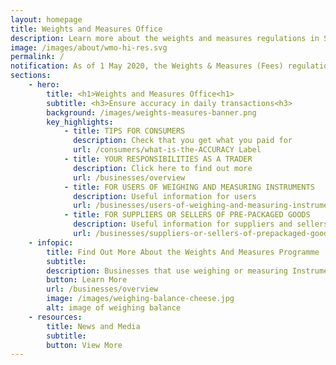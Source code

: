 ```yaml
---
layout: homepage
title: Weights and Measures Office
description: Learn more about the weights and measures regulations in Singapore.
image: /images/about/wmo-hi-res.svg
permalink: /
notification: As of 1 May 2020, the Weights & Measures (Fees) regulations have been revised to reflect the lowered costs of verifying weighing and measuring instruments. To learn more, click <a href= "/news-and-media/circulars/changes-to-the-weights-and-measures-fee"> here</a>.
sections:
    - hero:
        title: <h1>Weights and Measures Office<h1>
        subtitle: <h3>Ensure accuracy in daily transactions<h3>
        background: /images/weights-measures-banner.png
        key_highlights:
            - title: TIPS FOR CONSUMERS
              description: Check that you get what you paid for
              url: /consumers/what-is-the-ACCURACY Label
            - title: YOUR RESPONSIBILITIES AS A TRADER
              description: Click here to find out more
              url: /businesses/overview
            - title: FOR USERS OF WEIGHING AND MEASURING INSTRUMENTS
              description: Useful information for users
              url: /businesses/users-of-weighing-and-measuring-instruments-for-trade-use
            - title: FOR SUPPLIERS OR SELLERS OF PRE-PACKAGED GOODS
              description: Useful information for suppliers and sellers
              url: /businesses/suppliers-or-sellers-of-prepackaged-goods
    - infopic:
        title: Find Out More About the Weights And Measures Programme
        subtitle: 
        description: Businesses that use weighing or measuring Instruments for trade use must comply with the Weights and Measures Act to ensure accurate transactions and give consumers peace of mind knowing that they get what they pay for.
        button: Learn More
        url: /businesses/overview
        image: /images/weighing-balance-cheese.jpg
        alt: image of weighing balance
    - resources:
        title: News and Media
        subtitle:
        button: View More
---
```



